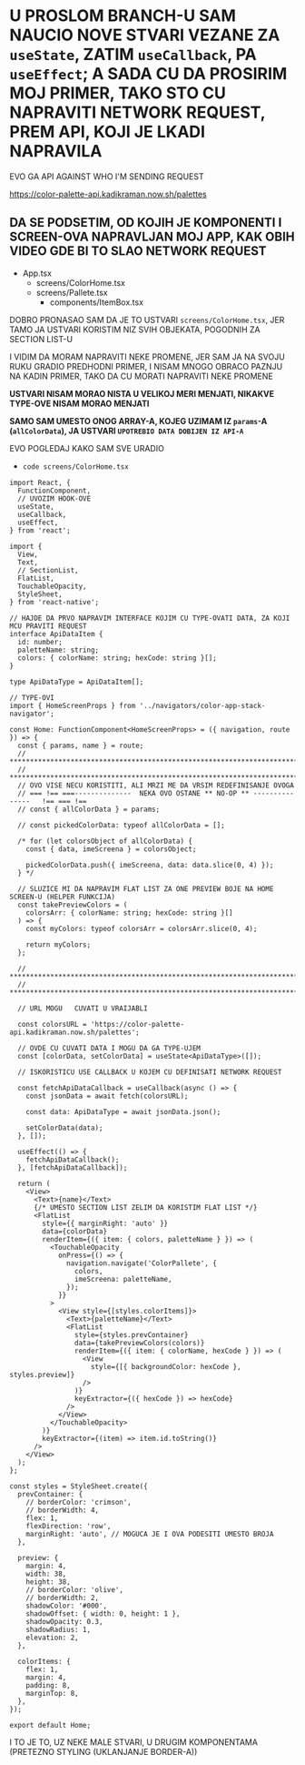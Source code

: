 # U PROSLOM BRANCH-U SAM NAUCIO NOVE STVARI VEZANE ZA `useState`, ZATIM `useCallback`, PA `useEffect`; A SADA CU DA PROSIRIM MOJ PRIMER, TAKO STO CU NAPRAVITI NETWORK REQUEST, PREM API, KOJI JE LKADI NAPRAVILA

EVO GA API AGAINST WHO I'M SENDING REQUEST

<https://color-palette-api.kadikraman.now.sh/palettes>

## DA SE PODSETIM, OD KOJIH JE KOMPONENTI I SCREEN-OVA NAPRAVLJAN MOJ APP, KAK OBIH VIDEO GDE BI TO SLAO NETWORK REQUEST

- App.tsx
  - screens/ColorHome.tsx
  - screens/Pallete.tsx
    - components/ItemBox.tsx

DOBRO PRONASAO SAM DA JE TO USTVARI `screens/ColorHome.tsx`, JER TAMO JA USTVARI KORISTIM NIZ SVIH OBJEKATA, POGODNIH ZA SECTION LIST-U

I VIDIM DA MORAM NAPRAVITI NEKE PROMENE, JER SAM JA NA SVOJU RUKU GRADIO PREDHODNI PRIMER, I NISAM MNOGO OBRACO PAZNJU NA KADIN PRIMER, TAKO DA CU MORATI NAPRAVITI NEKE PROMENE

**USTVARI NISAM MORAO NISTA U VELIKOJ MERI MENJATI, NIKAKVE TYPE-OVE NISAM MORAO MENJATI**

**SAMO SAM UMESTO ONOG ARRAY-A, KOJEG UZIMAM IZ `params`-A (`allColorData`), JA USTVARI `UPOTREBIO DATA DOBIJEN IZ API-A`**

EVO POGLEDAJ KAKO SAM SVE URADIO

- `code screens/ColorHome.tsx`

```tsx
import React, {
  FunctionComponent,
  // UVOZIM HOOK-OVE
  useState,
  useCallback,
  useEffect,
} from 'react';

import {
  View,
  Text,
  // SectionList,
  FlatList,
  TouchableOpacity,
  StyleSheet,
} from 'react-native';

// HAJDE DA PRVO NAPRAVIM INTERFACE KOJIM CU TYPE-OVATI DATA, ZA KOJI MCU PRAVITI REQUEST
interface ApiDataItem {
  id: number;
  paletteName: string;
  colors: { colorName: string; hexCode: string }[];
}

type ApiDataType = ApiDataItem[];

// TYPE-OVI
import { HomeScreenProps } from '../navigators/color-app-stack-navigator';

const Home: FunctionComponent<HomeScreenProps> = ({ navigation, route }) => {
  const { params, name } = route;
  // ***************************************************************************************************
  // ***************************************************************************************************
  // OVO VISE NECU KORISTITI, ALI MRZI ME DA VRSIM REDEFINISANJE OVOGA
  // === !== ===--------------  NEKA OVO OSTANE ** NO-OP ** ---------------   !== === !==
  // const { allColorData } = params;

  // const pickedColorData: typeof allColorData = [];

  /* for (let colorsObject of allColorData) {
    const { data, imeScreena } = colorsObject;

    pickedColorData.push({ imeScreena, data: data.slice(0, 4) });
  } */

  // SLUZICE MI DA NAPRAVIM FLAT LIST ZA ONE PREVIEW BOJE NA HOME SCREEN-U (HELPER FUNKCIJA)
  const takePreviewColors = (
    colorsArr: { colorName: string; hexCode: string }[]
  ) => {
    const myColors: typeof colorsArr = colorsArr.slice(0, 4);

    return myColors;
  };

  // ***************************************************************************************************
  // ***************************************************************************************************

  // URL MOGU   CUVATI U VRAIJABLI

  const colorsURL = 'https://color-palette-api.kadikraman.now.sh/palettes';

  // OVDE CU CUVATI DATA I MOGU DA GA TYPE-UJEM
  const [colorData, setColorData] = useState<ApiDataType>([]);

  // ISKORISTICU USE CALLBACK U KOJEM CU DEFINISATI NETWORK REQUEST

  const fetchApiDataCallback = useCallback(async () => {
    const jsonData = await fetch(colorsURL);

    const data: ApiDataType = await jsonData.json();

    setColorData(data);
  }, []);

  useEffect(() => {
    fetchApiDataCallback();
  }, [fetchApiDataCallback]);

  return (
    <View>
      <Text>{name}</Text>
      {/* UMESTO SECTION LIST ZELIM DA KORISTIM FLAT LIST */}
      <FlatList
        style={{ marginRight: 'auto' }}
        data={colorData}
        renderItem={({ item: { colors, paletteName } }) => (
          <TouchableOpacity
            onPress={() => {
              navigation.navigate('ColorPallete', {
                colors,
                imeScreena: paletteName,
              });
            }}
          >
            <View style={[styles.colorItems]}>
              <Text>{paletteName}</Text>
              <FlatList
                style={styles.prevContainer}
                data={takePreviewColors(colors)}
                renderItem={({ item: { colorName, hexCode } }) => (
                  <View
                    style={[{ backgroundColor: hexCode }, styles.preview]}
                  />
                )}
                keyExtractor={({ hexCode }) => hexCode}
              />
            </View>
          </TouchableOpacity>
        )}
        keyExtractor={(item) => item.id.toString()}
      />
    </View>
  );
};

const styles = StyleSheet.create({
  prevContainer: {
    // borderColor: 'crimson',
    // borderWidth: 4,
    flex: 1,
    flexDirection: 'row',
    marginRight: 'auto', // MOGUCA JE I OVA PODESITI UMESTO BROJA
  },

  preview: {
    margin: 4,
    width: 38,
    height: 38,
    // borderColor: 'olive',
    // borderWidth: 2,
    shadowColor: '#000',
    shadowOffset: { width: 0, height: 1 },
    shadowOpacity: 0.3,
    shadowRadius: 1,
    elevation: 2,
  },

  colorItems: {
    flex: 1,
    margin: 4,
    padding: 8,
    marginTop: 8,
  },
});

export default Home;
```

I TO JE TO, UZ NEKE MALE STVARI, U DRUGIM KOMPONENTAMA (PRETEZNO STYLING (UKLANJANJE BORDER-A))
